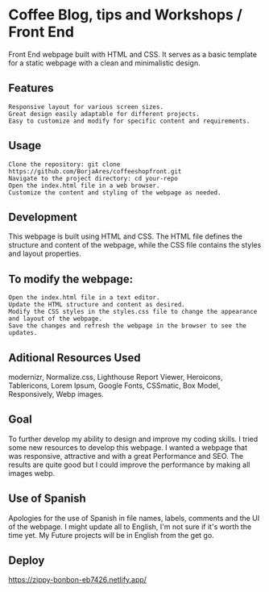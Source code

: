 # Coffee Blog, tips and Workshops / Front End
 Front End webpage built with HTML and CSS. It serves as a basic template for a static webpage with a clean and minimalistic design.

## Features
    Responsive layout for various screen sizes.
    Great design easily adaptable for different projects. 
    Easy to customize and modify for specific content and requirements.

## Usage 

    Clone the repository: git clone https://github.com/BorjaAres/coffeeshopfront.git
    Navigate to the project directory: cd your-repo
    Open the index.html file in a web browser.
    Customize the content and styling of the webpage as needed.

## Development

This webpage is built using HTML and CSS. The HTML file defines the structure and content of the webpage, while the CSS file contains the styles and layout properties.

## To modify the webpage:

    Open the index.html file in a text editor.
    Update the HTML structure and content as desired.
    Modify the CSS styles in the styles.css file to change the appearance and layout of the webpage.
    Save the changes and refresh the webpage in the browser to see the updates.

## Aditional Resources Used
 modernizr,
 Normalize.css,
 Lighthouse Report Viewer,
 Heroicons,
 Tablericons,
 Lorem Ipsum,
 Google Fonts,
 CSSmatic,
 Box Model,
 Responsively,
 Webp images.
 
## Goal
 To further develop my ability to design and improve my coding skills. I tried some new resources to develop this webpage. 
I wanted a webpage that was responsive, attractive and with a great Performance and SEO. The results are quite good but I could improve the 
performance by making all images webp. 

## Use of Spanish
 Apologies for the use of Spanish in file names, labels, comments and the UI of the webpage. I might update all to English, I'm not sure if it's worth the time yet. 
 My Future projects will be in English from the get go.

## Deploy
https://zippy-bonbon-eb7426.netlify.app/
